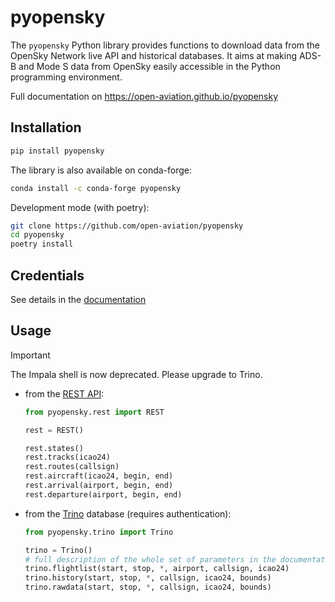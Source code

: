 # pyopensky

The `pyopensky` Python library provides functions to download data from the OpenSky Network live API and historical databases. It aims at making ADS-B and Mode S data from OpenSky easily accessible in the Python programming environment.

Full documentation on <https://open-aviation.github.io/pyopensky>

## Installation

```sh
pip install pyopensky
```

The library is also available on conda-forge:

```sh
conda install -c conda-forge pyopensky
```

Development mode (with poetry):

```sh
git clone https://github.com/open-aviation/pyopensky
cd pyopensky
poetry install
```

## Credentials

See details in the [documentation](https://open-aviation.github.io/pyopensky/credentials.html)

## Usage

> [!IMPORTANT]
> The Impala shell is now deprecated. Please upgrade to Trino.

- from the [REST API](https://open-aviation.github.io/pyopensky/rest.html):

  ```python
  from pyopensky.rest import REST

  rest = REST()

  rest.states()
  rest.tracks(icao24)
  rest.routes(callsign)
  rest.aircraft(icao24, begin, end)
  rest.arrival(airport, begin, end)
  rest.departure(airport, begin, end)
  ```

- from the [Trino](https://open-aviation.github.io/pyopensky/trino.html) database (requires authentication):

  ```python
  from pyopensky.trino import Trino

  trino = Trino()
  # full description of the whole set of parameters in the documentation
  trino.flightlist(start, stop, *, airport, callsign, icao24)
  trino.history(start, stop, *, callsign, icao24, bounds)
  trino.rawdata(start, stop, *, callsign, icao24, bounds)
  ```
